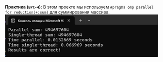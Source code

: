 **Практика (`BPC-4`)**:
   В этом проекте мы используем `#pragma omp parallel for reduction(+:sum)` для суммирования массива.
   ![Скриншот из проекта](../images/BPC4.png)
   

